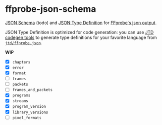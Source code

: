 # ffprobe-json-schema
[JSON Schema](https://json-schema.org/) (todo) and [JSON Type Definition](https://jsontypedef.com/) for [FFprobe's json output](https://ffmpeg.org/ffprobe.html#json).

JSON Type Definition is optimized for code generation: you can use [JTD codegen tools](https://jsontypedef.com/docs/jtd-codegen/) to generate type definitions for your favorite language from [`jtd/ffprobe.json`](./jdt/ffprobe.json).

**WIP**

 - [x] `chapters`
 - [x] `error`
 - [x] `format`
 - [ ] `frames`
 - [ ] `packets`
 - [ ] `frames_and_packets`
 - [x] `programs`
 - [x] `streams`
 - [x] `program_version`
 - [x] `library_versions`
 - [ ] `pixel_formats`
